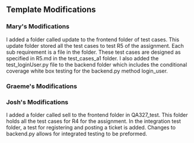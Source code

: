 ## Template Modifications

### Mary's Modifications

I added a folder called update to the frontend folder of test cases. This update folder stored all the test cases to test R5 of the assignment. Each sub requirement is a file in the folder. These test cases are designed as specified in R5.md in the test_cases_a1 folder. I also added the test_loginUser.py file to the backend folder which includes the conditional coverage white box testing for the backend.py method login_user.

### Graeme's Modifications



### Josh's Modifications

I added a folder called sell to the frontend folder in QA327_test. This folder holds all the test cases for R4 for the assignment. In the integration test folder, a test for registering and posting a ticket is added. Changes to backend.py allows for integrated testing to be preformed. 